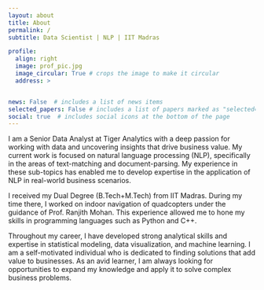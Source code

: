 ```yaml
---
layout: about
title: About
permalink: /
subtitle: Data Scientist | NLP | IIT Madras

profile:
  align: right
  image: prof_pic.jpg
  image_circular: True # crops the image to make it circular
  address: >


news: False  # includes a list of news items
selected_papers: False # includes a list of papers marked as "selected={true}"
social: true  # includes social icons at the bottom of the page
---
```


I am a Senior Data Analyst at Tiger Analytics with a deep passion for working with data and uncovering insights that drive business value. My current work is focused on natural language processing (NLP), specifically in the areas of text-matching and document-parsing. My experience in these sub-topics has enabled me to develop expertise in the application of NLP in real-world business scenarios.

I received my Dual Degree (B.Tech+M.Tech) from IIT Madras. During my time there, I worked on indoor navigation of quadcopters under the guidance of Prof. Ranjith Mohan. This experience allowed me to hone my skills in programming languages such as Python and C++.

Throughout my career, I have developed strong analytical skills and expertise in statistical modeling, data visualization, and machine learning. I am a self-motivated individual who is dedicated to finding solutions that add value to businesses. As an avid learner, I am always looking for opportunities to expand my knowledge and apply it to solve complex business problems.